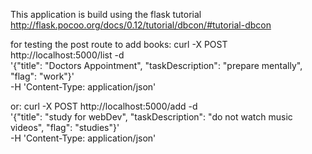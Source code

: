 This application is build using the flask tutorial
http://flask.pocoo.org/docs/0.12/tutorial/dbcon/#tutorial-dbcon

for testing the post route to add books:
curl -X POST http://localhost:5000/list -d \
  '{"title": "Doctors Appointment", "taskDescription": "prepare mentally", "flag": "work"}' \
  -H 'Content-Type: application/json'

or:
  curl -X POST http://localhost:5000/add -d \
  '{"title": "study for webDev", "taskDescription": "do not watch music videos", "flag": "studies"}' \
  -H 'Content-Type: application/json'